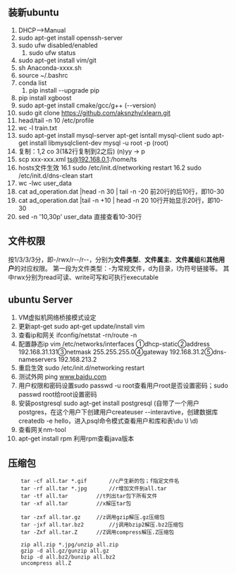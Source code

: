 ## 装新ubuntu ##
1. DHCP-->Manual
2. sudo apt-get install openssh-server
3. sudo ufw disabled/enabled
	1. sudo ufw status 
4. sudo apt-get install vim/git
5. sh Anaconda-xxxx.sh
6. source ~/.bashrc
7. conda list
	1. pip install --upgrade pip
8. pip install xgboost
9. sudo apt-get install cmake/gcc/g++  (--version)
10. sudo git clone https://github.com/aksnzhy/xlearn.git
11. head/tail -n 10 /etc/profile
12. wc -l train.txt
13. sudo apt-get install mysql-server
 apt-get isntall mysql-client
 sudo apt-get install libmysqlclient-dev
mysql -u root -p (root)
14. 复制：1,2 co 3(1&2行复制到2之后)
(n)yy -> p
15. scp xxx-xxx.xml ts@192.168.0.1:/home/ts
16. hosts文件生效
16.1 sudo /etc/init.d/networking restart
16.2 sudo /etc/init.d/dns-clean start
17. wc -lwc user_data
18. cat ad_operation.dat |head -n 30 | tail -n -20 前20行的后10行，即10-30
19. cat ad_operation.dat |tail -n +10 | head -n 20 10行开始显示20行，即10-30
20. sed -n '10,30p' user_data 直接查看10-30行


## 文件权限 ##
按1/3/3/3分，即-/rwx/r--/r--，分别为**文件类型**、**文件属主**、**文件属组**和**其他用户**的对应权限。
 第一段为文件类型：-为常规文件，d为目录，l为符号链接等。 其中rwx分别为read可读、write可写和可执行executable


## ubuntu Server ##
1. VM虚拟机网络桥接模式设定
2. 更新apt-get sudo apt-get update/install vim
3. 查看ip和网关 ifconfig/netstat -rn/route -n
4. 配置静态ip vim /etc/networks/interfaces
①dhcp-static②address 192.168.31.131③netmask 255.255.255.0④gateway 192.168.31.2⑤dns-nameservers 192.168.213.2
5. 重启生效 sudo /etc/init.d/networking restart
6. 测试外网 ping www.baidu.com
7. 用户权限和密码设置sudo passwd -u root查看用户root是否设置密码；sudo passwd root给root设置密码
8. 安装postgresql sudo agt-get install postgresql  (自带了一个用户postgres，在这个用户下创建用户createuser --interavtive，创建数据库createdb -e hello，进入psql命令模式查看用户和库和表\du \l \d)
9. 查看网关nm-tool
10. apt-get install rpm 利用rpm查看java版本


## 压缩包 ##

		tar -cf all.tar *.gif		//c产生新的包；f指定文件名
		tar -rf all.tar *.jpg		//r增加文件到all.tar
		tar -tf all.tar			//t列出tar包下所有文件
		tar -xf all.tar			//x解压tar包

		tar -zxf all.tar.gz		//z调用gzip解压.gz压缩包
		tar -jxf all.tar.bz2		//j调用bzip2解压.bz2压缩包
		tar -Zxf all.tar.Z		//Z调用compress解压.Z压缩包

		zip all.zip *.jpg/unzip all.zip
		gzip -d all.gz/gunzip all.gz
		bzip -d all.bz2/bunzip all.bz2
		uncompress all.Z